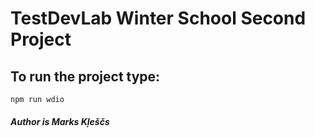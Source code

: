 # TestDevLab Winter School Second Project

## To run the project type:

```
npm run wdio
```

##### Author is Marks Kļeščs